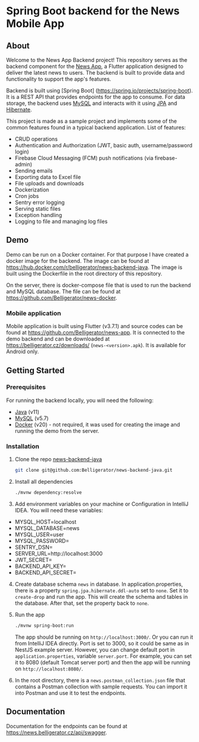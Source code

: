 # Spring Boot backend for the News Mobile App

## About

Welcome to the News App Backend project! This repository serves as the backend component for the [News App](https://github.com/Belligerator/news-app), a Flutter application designed to deliver the latest news to users. The backend is built to provide data and functionality to support the app's features.

Backend is built using [Spring Boot] (https://spring.io/projects/spring-boot). It is a REST API that provides endpoints for the app to consume. For data storage, the backend uses [MySQL](https://www.mysql.com/) and interacts with it using [JPA](https://spring.io/projects/spring-data-jpa) and [Hibernate](https://hibernate.org/orm/).

This project is made as a sample project and implements some of the common features found in a typical backend application. List of features:

- CRUD operations
- Authentication and Authorization (JWT, basic auth, username/password login)
- Firebase Cloud Messaging (FCM) push notifications (via firebase-admin)
- Sending emails
- Exporting data to Excel file
- File uploads and downloads
- Dockerization
- Cron jobs
- Sentry error logging
- Serving static files
- Exception handling
- Logging to file and managing log files

## Demo

Demo can be run on a Docker container. For that purpose I have created a docker image for the backend. The image can be found at https://hub.docker.com/r/belligerator/news-backend-java. The image is built using the Dockerfile in the root directory of this repository.

On the server, there is docker-compose file that is used to run the backend and MySQL database. The file can be found at https://github.com/Belligerator/news-docker.

### Mobile application

Mobile application is built using Flutter (v3.7.1) and source codes can be found at https://github.com/Belligerator/news-app. It is connected to the demo backend and can be downloaded at https://belligerator.cz/downloads/ (`news-<version>.apk`). It is available for Android only.

## Getting Started

### Prerequisites

For running the backend locally, you will need the following:

- [Java](https://www.oracle.com/java/technologies/downloads/#java11) (v11)
- [MySQL](https://www.mysql.com/) (v5.7)
- [Docker](https://www.docker.com/) (v20) - not required, it was used for creating the image and running the demo from the server.

### Installation

1. Clone the repo [news-backend-java](https://github.com/Belligerator/news-backend-java)
   ```sh
   git clone git@github.com:Belligerator/news-backend-java.git
    ```

2. Install all dependencies
    ```sh
    ./mvnw dependency:resolve
    ```

3. Add environment variables on your machine or Configuration in IntelliJ IDEA. You will need these variables:

- MYSQL_HOST=localhost
- MYSQL_DATABASE=news
- MYSQL_USER=user
- MYSQL_PASSWORD=<password-to-db>
- SENTRY_DSN=<sentry-dsn>
- SERVER_URL=http://localhost:3000
- JWT_SECRET=<jwt-secret>
- BACKEND_API_KEY=<backend-api-key>
- BACKEND_API_SECRET=<backend-api-secret>


4. Create database schema `news` in database. In application.properties, there is a property `spring.jpa.hibernate.ddl-auto` set to `none`. Set it to `create-drop` and run the app. This will create the schema and tables in the database. After that, set the property back to `none`.


5. Run the app
    ```sh
    ./mvnw spring-boot:run
    ```
   The app should be running on `http://localhost:3000/`. Or you can run it from IntelliJ IDEA directly. Port is set to 3000, so it could be same as in NestJS example server. However, you can change default port in `application.properties`, variable `server.port`. For example, you can set it to 8080 (default Tomcat server port) and then the app will be running on `http://localhost:8080/`.


6. In the root directory, there is a `news.postman_collection.json` file that contains a Postman collection with sample requests. You can import it into Postman and use it to test the endpoints.

## Documentation

Documentation for the endpoints can be found at https://news.belligerator.cz/api/swagger.
